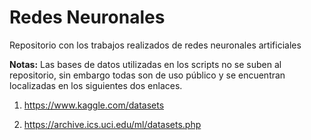 # Redes Neuronales
Repositorio con los trabajos realizados de redes neuronales artificiales

**Notas:** Las bases de datos utilizadas en los scripts no se suben al repositorio,
sin embargo todas son de uso público y se encuentran localizadas en los siguientes dos enlaces.

1. https://www.kaggle.com/datasets

2. https://archive.ics.uci.edu/ml/datasets.php
